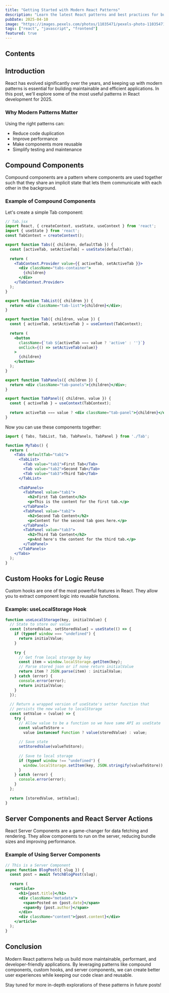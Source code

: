 ```yaml
---
title: "Getting Started with Modern React Patterns"
description: "Learn the latest React patterns and best practices for building scalable applications in 2025."
pubDate: 2025-04-10
image: "https://images.pexels.com/photos/11035471/pexels-photo-11035471.jpeg?auto=compress&cs=tinysrgb&w=1260&h=750&dpr=2"
tags: ["react", "javascript", "frontend"]
featured: true
---
```


## Contents

## Introduction

React has evolved significantly over the years, and keeping up with modern patterns is essential for building maintainable and efficient applications. In this post, we'll explore some of the most useful patterns in React development for 2025.

### Why Modern Patterns Matter

Using the right patterns can:

- Reduce code duplication
- Improve performance
- Make components more reusable
- Simplify testing and maintenance

## Compound Components

Compound components are a pattern where components are used together such that they share an implicit state that lets them communicate with each other in the background.

### Example of Compound Components

Let's create a simple Tab component:

```jsx
// Tab.jsx
import React, { createContext, useState, useContext } from 'react';
import { useState } from 'react';
const TabContext = createContext();

export function Tabs({ children, defaultTab }) {
  const [activeTab, setActiveTab] = useState(defaultTab);
  
  return (
    <TabContext.Provider value={{ activeTab, setActiveTab }}>
      <div className="tabs-container">
        {children}
      </div>
    </TabContext.Provider>
  );
}

export function TabList({ children }) {
  return <div className="tab-list">{children}</div>;
}

export function Tab({ children, value }) {
  const { activeTab, setActiveTab } = useContext(TabContext);
  
  return (
    <button 
      className={`tab ${activeTab === value ? 'active' : ''}`}
      onClick={() => setActiveTab(value)}
    >
      {children}
    </button>
  );
}

export function TabPanels({ children }) {
  return <div className="tab-panels">{children}</div>;
}

export function TabPanel({ children, value }) {
  const { activeTab } = useContext(TabContext);
  
  return activeTab === value ? <div className="tab-panel">{children}</div> : null;
}
```

Now you can use these components together:

```jsx
import { Tabs, TabList, Tab, TabPanels, TabPanel } from './Tab';

function MyTabs() {
  return (
    <Tabs defaultTab="tab1">
      <TabList>
        <Tab value="tab1">First Tab</Tab>
        <Tab value="tab2">Second Tab</Tab>
        <Tab value="tab3">Third Tab</Tab>
      </TabList>
      
      <TabPanels>
        <TabPanel value="tab1">
          <h2>First Tab Content</h2>
          <p>This is the content for the first tab.</p>
        </TabPanel>
        <TabPanel value="tab2">
          <h2>Second Tab Content</h2>
          <p>Content for the second tab goes here.</p>
        </TabPanel>
        <TabPanel value="tab3">
          <h2>Third Tab Content</h2>
          <p>And here's the content for the third tab.</p>
        </TabPanel>
      </TabPanels>
    </Tabs>
  );
}
```

## Custom Hooks for Logic Reuse

Custom hooks are one of the most powerful features in React. They allow you to extract component logic into reusable functions.

### Example: useLocalStorage Hook

```javascript
function useLocalStorage(key, initialValue) {
  // State to store our value
  const [storedValue, setStoredValue] = useState(() => {
    if (typeof window === "undefined") {
      return initialValue;
    }
    
    try {
      // Get from local storage by key
      const item = window.localStorage.getItem(key);
      // Parse stored json or if none return initialValue
      return item ? JSON.parse(item) : initialValue;
    } catch (error) {
      console.error(error);
      return initialValue;
    }
  });
  
  // Return a wrapped version of useState's setter function that
  // persists the new value to localStorage
  const setValue = (value) => {
    try {
      // Allow value to be a function so we have same API as useState
      const valueToStore =
        value instanceof Function ? value(storedValue) : value;
      
      // Save state
      setStoredValue(valueToStore);
      
      // Save to local storage
      if (typeof window !== "undefined") {
        window.localStorage.setItem(key, JSON.stringify(valueToStore));
      }
    } catch (error) {
      console.error(error);
    }
  };
  
  return [storedValue, setValue];
}
```

## Server Components and React Server Actions

React Server Components are a game-changer for data fetching and rendering. They allow components to run on the server, reducing bundle sizes and improving performance.

### Example of Using Server Components

```jsx
// This is a Server Component
async function BlogPost({ slug }) {
  const post = await fetchBlogPost(slug);
  
  return (
    <article>
      <h1>{post.title}</h1>
      <div className="metadata">
        <span>Posted on {post.date}</span>
        <span>By {post.author}</span>
      </div>
      <div className="content">{post.content}</div>
    </article>
  );
}
```

## Conclusion

Modern React patterns help us build more maintainable, performant, and developer-friendly applications. By leveraging patterns like compound components, custom hooks, and server components, we can create better user experiences while keeping our code clean and reusable.

Stay tuned for more in-depth explorations of these patterns in future posts!